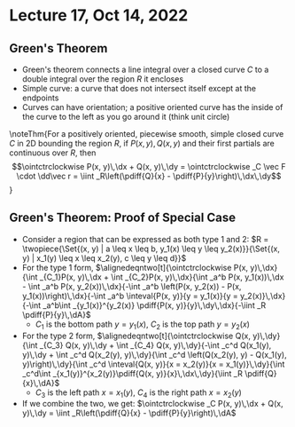 # Lecture 17, Oct 14, 2022

## Green's Theorem

* Green's theorem connects a line integral over a closed curve $C$ to a double integral over the region $R$ it encloses
* Simple curve: a curve that does not intersect itself except at the endpoints
* Curves can have orientation; a positive oriented curve has the inside of the curve to the left as you go around it (think unit circle)

\noteThm{For a positively oriented, piecewise smooth, simple closed curve $C$ in 2D bounding the region $R$, if $P(x, y), Q(x, y)$ and their first partials are continuous over $R$, then $$\ointctrclockwise P(x, y)\,\dx + Q(x, y)\,\dy = \ointctrclockwise _C \vec F \cdot \dd\vec r = \iint _R\left(\pdiff{Q}{x} - \pdiff{P}{y}\right)\,\dx\,\dy$$}

## Green's Theorem: Proof of Special Case

* Consider a region that can be expressed as both type 1 and 2: $R = \twopiece{\Set{(x, y) | a \leq x \leq b, y_1(x) \leq y \leq y_2(x)}}{\Set{(x, y) | x_1(y) \leq x \leq x_2(y), c \leq y \leq d}}$
* For the type 1 form, $\alignedeqntwo[t]{\ointctrclockwise P(x, y)\,\dx}{\int _{C_1}P(x, y)\,\dx + \int _{C_2}P(x, y)\,\dx}{\int _a^b P(x, y_1(x))\,\dx - \int _a^b P(x, y_2(x))\,\dx}{-\int _a^b \left(P(x, y_2(x)) - P(x, y_1(x))\right)\,\dx}{-\int _a^b \inteval{P(x, y)}{y = y_1(x)}{y = y_2(x)}\,\dx}{-\int _a^b\int _{y_1(x)}^{y_2(x)} \pdiff{P(x, y)}{y}\,\dy\,\dx}{-\iint _R \pdiff{P}{y}\,\dA}$
	* $C_1$ is the bottom path $y = y_1(x)$, $C_2$ is the top path $y = y_2(x)$
* For the type 2 form, $\alignedeqntwo[t]{\ointctrclockwise Q(x, y)\,\dy}{\int _{C_3} Q(x, y)\,\dy + \int _{C_4} Q(x, y)\,\dy}{-\int _c^d Q(x_1(y), y)\,\dy + \int _c^d Q(x_2(y), y)\,\dy}{\int _c^d \left(Q(x_2(y), y) - Q(x_1(y), y)\right)\,\dy}{\int _c^d \inteval{Q(x, y)}{x = x_2(y)}{x = x_1(y)}\,\dy}{\int _c^d\int _{x_1(y)}^{x_2(y)}\pdiff{Q(x, y)}{x}\,\dx\,\dy}{\iint _R \pdiff{Q}{x}\,\dA}$
	* $C_3$ is the left path $x = x_1(y)$, $C_4$ is the right path $x = x_2(y)$
* If we combine the two, we get: $\ointctrclockwise _C P(x, y)\,\dx + Q(x, y)\,\dy = \iint _R\left(\pdiff{Q}{x} - \pdiff{P}{y}\right)\,\dA$

